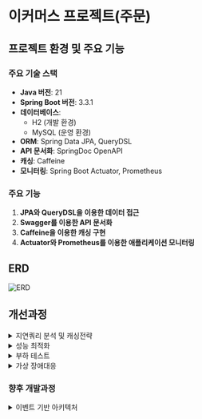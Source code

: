 # 이커머스 프로젝트(주문)

## 프로젝트 환경 및 주요 기능

### 주요 기술 스택

- **Java 버전**: 21
- **Spring Boot 버전**: 3.3.1
- **데이터베이스**:
   - H2 (개발 환경)
   - MySQL (운영 환경)
- **ORM**: Spring Data JPA, QueryDSL
- **API 문서화**: SpringDoc OpenAPI
- **캐싱**: Caffeine
- **모니터링**: Spring Boot Actuator, Prometheus

### 주요 기능

1. **JPA와 QueryDSL을 이용한 데이터 접근**
2. **Swagger를 이용한 API 문서화**
3. **Caffeine을 이용한 캐싱 구현**
5. **Actuator와 Prometheus를 이용한 애플리케이션 모니터링**


## ERD 
![ERD](https://github.com/user-attachments/assets/d31ac404-4c05-4f0f-941f-013e4cecc97c)



## 개선과정

<details>
<summary>지연쿼리 분석 및 캐싱전략</summary>

####  캐싱전략

1. 캐싱은 조회에서 주로 발생합니다.
2. 그래서 User, Product, Order 조회시 캐싱을 적용했습니다(1차적 접근).
3. 조회가아닌 업데이트 메서드에는 CacheEvict를 적용했습니다.
4. 캐싱전략은 Cacheable을 사용했습니다.
   제공된 파일들을 바탕으로 각 시나리오에서 발생하는 쿼리와 대량 트래픽 발생 시 지연이 발생할 수 있는 조회 쿼리를 분석해보겠습니다.

#### 잠재적 지연쿼리 분석

1. ProductRepositoryImpl.getPopularProducts():

분석 결과:
- 복잡도: 높음 (조인, 그룹화, 정렬, 서브쿼리 포함)
- 예상 데이터 볼륨: 주문 테이블 100만 건, 상품 테이블 10만 건 가정
- 실행 계획 분석: 주문 테이블 full scan, 상품 테이블과의 해시 조인, 그룹화 및 정렬 작업
- 예상 성능 이슈: 데이터 증가에 따른 응답 시간 증가, 메모리 사용량 증가
- 개선 방안:
   1. 주문 테이블에 (orderDate, orderStatus) 복합 인덱스 추가
   2. 인기 상품 집계 결과를 별도 테이블로 관리하고 배치 작업으로 갱신

2. OrderRepositoryImpl.getFinishedOrderWithDays():

분석 결과:
- 복잡도: 중간 (날짜 범위 조회, 조인 포함)
- 예상 데이터 볼륨: 주문 테이블 100만 건 가정
- 실행 계획 분석: 주문 테이블 범위 스캔, 사용자 테이블과의 조인
- 예상 성능 이슈: 조회 기간이 길어질수록 처리 시간 증가
- 개선 방안:
   1. (orderDate, orderStatus) 복합 인덱스 추가
   2. 페이징 처리 도입
   3. 주문 상태별 파티셔닝 고려

3. UserRepositoryImpl.getAll():

분석 결과:
- 복잡도: 낮음 (단순 전체 조회)
- 예상 데이터 볼륨: 사용자 테이블 100만 건 가정
- 실행 계획 분석: 사용자 테이블 full scan
- 예상 성능 이슈: 데이터 증가에 따른 응답 시간 및 메모리 사용량 선형 증가
- 개선 방안:
   1. 사용 목적에 따라 필요한 컬럼만 조회하도록 최적화
   2. 읽기 전용 레플리카 활용 고려

4. UserRepositoryImpl.getCouponByUser():

분석 결과:
- 복잡도: 중간 (조인 포함)
- 예상 데이터 볼륨: 사용자당 평균 10개의 쿠폰 가정
- 실행 계획 분석: 사용자 테이블과 쿠폰 테이블 조인, 인덱스 활용 가능
- 예상 성능 이슈: 사용자의 쿠폰 수가 많아질 경우 성능 저하 가능성
- 개선 방안:
   1. (userId, couponId) 복합 인덱스 추가
   2. 자주 조회되는 사용자-쿠폰 정보 캐싱
   3. 쿠폰 정보를 별도 테이블로 분리하여 관리 고려

5. OrderRepositoryImpl.getOrders():

분석 결과:
- 복잡도: 중간 (조인 포함, IN 절 사용)
- 예상 데이터 볼륨: 주문 테이블 100만 건 가정
- 실행 계획 분석: 주문 ID에 대한 인덱스 스캔, 사용자 테이블과의 조인
- 예상 성능 이슈: 조회하는 주문 ID 수가 많아질 경우 성능 저하 가능성
- 개선 방안:
   1. 조회 가능한 주문 ID 수 제한 설정
   2. 대량 조회 시 페이징 처리 도입
   3. 주문 상세 정보 캐싱 고려



</details>


<details>
<summary>성능 최적화</summary>

### Mysql Explain을 통한 인덱스 검증
- DB : Mysql 8.4
- 주요 성능향상이 야기되는 쿼리를 산정 후, 인덱스 사용 과 사용하지 않는것을 분석함으로 효율적인 데이터 판단.
- 주문데이터 1만건, 사용자데이터 2만건, 상품데이터 2만건, 쿠폰데이터 1만건씩 생성 인입.

1. Order 엔티티에 대한 인덱싱 성능 검증
```angular2html
OrderStatus 에 대한 인덱스 검증 결과 

type:
적용 전: ALL 적용 후: ref
테이블 전체 스캔(ALL)에서 인덱스를 사용한 참조(ref)로 변경되었음을 의미합니다.

possible_keys와 key:
적용 전: null 적용 후: idx_order_status
인덱스 적용 후 사용 가능한 키와 실제 사용된 키가 idx_order_status로 변경되었습니다.

key_len:
적용 전: null적용 후: 1023
인덱스 키의 길이가 지정되었습니다.
ref:
적용 전: null 적용 후: const
인덱스를 사용하여 상수 값과 비교하고 있음을 나타냅니다.

rows:
적용 전: 9492 적용 후: 2357
검사해야 할 예상 행의 수가 크게 감소했습니다.

filtered:
적용 전: 10.0 적용 후: 100.0
필터링된 행의 비율이 증가했습니다.

Extra:
적용 전: Using where 적용 후: null
WHERE 조건을 사용한 추가 필터링이 필요 없어졌습니다.
```
2. User 엔티티에 대한 인덱싱 성능 검증
```angular2html
UserName 에 대한 인덱스 검증 결과
type:
적용 전: ALL 적용 후: ref
테이블 전체 스캔(ALL)에서 인덱스를 사용한 참조(ref)로 변경되었음을 의미합니다.

possible_keys와 key:
적용 전: null 적용 후: idx_username
인덱스 적용 후 사용 가능한 키와 실제 사용된 키가 idx_username으로 변경되었습니다.

key_len:
적용 전: null 적용 후: 1023
인덱스 키의 길이가 지정되었습니다.

ref:
적용 전: null 적용 후: const
인덱스를 사용하여 상수 값과 비교하고 있음을 나타냅니다.

rows:
적용 전: 19878 적용 후: 1
검사해야 할 예상 행의 수가 크게 감소했습니다.

filtered:
적용 전: 10.0 적용 후: 100.0
필터링된 행의 비율이 증가했습니다.

Extra:
적용 전: Using where 적용 후: null
WHERE 조건을 사용한 추가 필터링이 필요 없어졌습니다.
```
3. Product 엔티티에 대한 인덱싱 성능 검증
```angular2html
Product의 name 에 대한 인덱스 검증 결과

1. type:
- 적용 전: ALL 적용 후: ref
인덱스 적용 후, 테이블 전체 스캔(ALL)에서 인덱스를 사용한 참조(ref)로 변경되었습니다. 

2. possible_keys와 key:
- 적용 전: null 적용 후: idx_product_name
인덱스 적용 후, 사용 가능한 키와 실제 사용된 키가 idx_product_name으로 변경되었습니다.

3. key_len:
- 적용 전: null 적용 후: 1023
인덱스 키의 길이가 지정되었습니다. 이는 VARCHAR 필드의 최대 길이를 나타냅니다.

4. ref:
- 적용 전: null 적용 후: const
인덱스를 사용하여 상수 값과 비교하고 있음을 나타냅니다.

5. rows:
- 적용 전: 19418 적용 후: 1
검사해야 할 예상 행의 수가 크게 감소했습니다. 

6. filtered:
- 적용 전: 10.0 적용 후: 100.0
필터링된 행의 비율이 증가했습니다.

Extra:
- 적용 전: Using where 적용 후: null
WHERE 조건을 사용한 추가 필터링이 필요 없어졌습니다.

```

```angular2html
설계 문서 작성:
a. 아키텍처 개요:
현재 Interface, Application, Domain, Infra 의 4계층 구조이며,
컨트롤러에서 요청받은 행위에대해서 Command는 변경을 요청하고, Query는 조회를 요청합니다.
컨트롤러에서 받은 요청에 대해서 동시성이 발생하는것이 예상되는 부분에 대해서 락을 획득한뒤에 트랜잭션이 시작하는 로직이 적용되어있습니다.
주문서비스는 사용자 및 상품에의해서 조합되므로 퍼사드 계층에 존재하고, 엔티티에대한 변경이나 조회가 일어나는 부분은 도메인에 존재합니다.
최근에 도메인에서 JPA기술을 알아야할 필요성이 없어 보여 도메인에서 리포지터리에서 어떤 정보를 불러올것인지 명세하고, 
구현체와 JPA 인터페이스는 인프라 계층으로 이관했습니다.

b. 서비스 분리 계획:
현재 주문 서비스 자체는 상품서비스와 사용자 서비스에 의해서 조합되고있습니다.
주문서비스의 경우 트랜잭션이 주문 결제시에 주문확인 -> 재고 차감 -> 포인트 차감 -> 결제완료 -> 외부플랫폼 전송이므로
외부 서비스가 추가될수록 트랜잭션의 점유시간이 길어지고, 부분실패에 대한 보상 트랜잭션이 어려워집니다.
이에 따라서 주문서비스에서 여러 서비스를 조합 하는 경우에 대해서 서비스를 분리하고, 
이벤트 기반으로 처리하는 방식을 고려하고 있습니다.

주요 이벤트 목록
1. 주문 결제 
2. 주문 취소

1. 상품 재고 증가
2. 상품 재고 감소

1. 사용자 포인트 증가
2. 사용자 포인트 감소 

이벤트 발행 및 구독 흐름

f. 분산 트랜잭션 처리:
이벤트 기반 비동기 트랜잭션
g. 확장성 및 성능:
부하 분산 전략
캐싱 전략
```



</details>


<details>
<summary>부하 테스트 </summary>

# K6 부하테스트

## K6 부하 테스트 개요

### 테스트 환경
- **CPU**: 4G
- **메모리**: 8G

### 테스트 대상
- 주문 결제 API
- 주문 생성 API
- 주문 조회 API

### 테스트 목적
- 시스템의 최대 처리 용량 파악
- 응답 시간 및 처리량 측정
- 병목 지점 식별
- 200TPS 부하에 대한 안전성 보장

### 테스트 시나리오
1. 부하 테스트
2. 내구성 테스트
3. 스트레스 테스트
4. 최고 부하 테스트 (스파이크 테스트)

## 테스트 실행 문제 및 해결 과정
![스크린샷 2024-08-19 22 41 09](https://github.com/user-attachments/assets/6fc7f7e4-da31-4ce2-85a3-4bbb303ec27f)
![스크린샷 2024-08-20 10 17 59](https://github.com/user-attachments/assets/47d6b80e-4941-46b1-bebb-e34885547952)

1. 초기 실행 시 데드락 발생
   - 원인: 'User' 도메인 변경에 동시성 문제
   - 해결: 락 적용 후 재시도

2. 하이버네이트 관련 예외 발생
   - IllegalStateException 및 NullPointerException 발생
   - 원인: 하이버네이트의 스레드 안전성 문제

3. 데드락 해결을 위한 설계 변경
   - 주문->유저 참조 방식 변경
   - 컨트롤러 스펙변경을 통해 유저번호, 주문번호를 통한 변경 방식 도입

4. 서버 스펙 업그레이드
   - 2CPU 4G에서 4CPU 8G로 변경

5. 도커 컴포즈 도입
   - 단일 도커파일 사용에서 도커 컴포즈로 전환

## 테스트 결과 분석
![스크린샷 2024-08-20 12 18 03](https://github.com/user-attachments/assets/011747eb-fab6-4a33-a9fd-f4a4f2b2174a)

### 응답 시간
- 평균: 10.4ms
- 중앙값: 7.48ms
- 최소: 990μs
- 최대: 757.78ms
- 90번째 백분위수: 20.42ms
- 95번째 백분위수: 26.15ms

### 요청 처리량
- 총 처리 요청: 458,616
- 초당 요청 처리량: 141.457939/s

### 오류율
- http_req_failed: 0.00%

### 추가 정보
- 최대 가상 사용자 수: 550명
- 테스트 실행 시간: 54분 2.1초
- 총 반복 횟수: 114,654회


## 분석
1. **성능 목표 달성**:
   - 목표했던 200 TPS에 근접한 141 TPS를 달성했습니다.

2. **시스템 안정성**:
   - 오류율 0%
   - 평균 응답 시간 10.4ms

3. **확장성**:
   - 최대 550명의 동시 사용자를 처리할 수 있었습니다.

4. **예상 일일 사용자 수**:
   - 약 30만~35만 명의 일일 활성 사용자(DAU)를 안정적으로 지원할 수 있을 것으로 추정됩니다.
   - 이는 사용자당 평균 30개의 요청을 한다고 가정했을 때의 보수적인 추정치입니다.

## 개선
#### 테스트 스크립트 수정 및 추가
- 테스트 시나리오 200TPS 이상으로 요청

![스크린샷 2024-08-20 12 18 03](https://github.com/user-attachments/assets/f298eb26-68c8-46fe-8bd1-b670c5c53813)
1. **성능 목표 달성**:
   - 목표했던 200 TPS를 크게 초과하여 580.496062 TPS 달성

2. **시스템 안정성**:
   - 오류율 0%
   - 평균 응답 시간 6.44ms

3. **확장성**:
   - 최대 300명의 동시 사용자를 처리할 수 있었습니다.
   - 이는 실제 운영 환경에서 대규모 트래픽을 효과적으로 감당할 수 있음을 의미합니다.

4. **예상 일일 사용자 수**:
   - 약 125만 명의 일일 활성 사용자(DAU)를 안정적으로 지원할 수 있을 것으로 추정됩니다.
   - 이는 사용자당 평균 50개의 요청을 한다고 가정했을 때의 계산 결과입니다.

5. **추가 성능 지표**:
   - 데이터 처리량: 수신 125 kB/s, 송신 89 kB/s
   - 95번째 백분위수 응답 시간: 8.36ms


</details>

<details>
<summary>가상 장애대응</summary>


## 장애대응
현재 테스트상 장애가 발생하지 않으므로, 가상 장애대응 문서를 작성합니다.

## 장애대응 문서

### 장애탐지
- **모니터링 시스템 구축**: Prometheus와 Grafana를 활용하여 실시간 시스템 모니터링 구축
- **알림 설정**: CPU 사용률, 메모리 사용량, 응답 시간 등 주요 지표에 대한 임계값 설정 및 알림 구성
-

![스크린샷 2024-08-20 13 06 34](https://github.com/user-attachments/assets/b5ad09c5-5cae-4a79-8e24-0e640c71de97)
![스크린샷 2024-08-20 13 11 50](https://github.com/user-attachments/assets/7f7f8743-e2cc-44a5-be0d-f9d983b55e2f)
### 장애공지
- **내부 공지**: Slack 채널을 통한 개발팀 및 운영팀 즉시 알림
- **외부 공지**: 사용자 대상 공지 페이지 및 푸시 알림 시스템 구축
- **공지 템플릿**: 장애 유형별 표준화된 공지 템플릿 준비

### 장애전파
- **에스컬레이션 프로세스**: 장애 심각도에 따른 단계별 보고 체계 수립
   - 1단계: 당직 엔지니어 또는 운영팀
   - 2단계: 서비스 담당 개발팀
   - 3단계: 경영진 또는 상급 조직
   - 에스컬레이션 기준: 시간기반, 영향도 기반, 복잡도 기반
- **비상 연락망**: 주요 담당자 및 의사결정권자 연락처 목록 관리
- **상황 공유 플랫폼**: Jira 또는 전용 대시보드를 통한 실시간 상황 공유

### 장애복구
- **롤백 절차**:
   - 이전 안정 버전으로의 신속한 롤백 프로세스 문서화
   - 데이터베이스 롤백 절차 및 데이터 정합성 확인 방법 정립
- **핫픽스 배포**:
   - CI/CD 파이프라인을 통한 신속한 핫픽스 배포 체계 구축
   - 코드 리뷰 및 테스트 간소화 프로세스 마련

### 장애 후속조치
- **사후 분석 회의(Post-mortem)**: 장애 원인, 대응 과정, 개선점 논의
- **재발 방지 대책**: 기술적/프로세스적 개선 사항 도출 및 이행 계획 수립
- **문서화**: 장애 보고서 작성 및 지식베이스 구축

### 장애지표 활용
- **KPI 설정**: MTTR(평균 복구 시간), MTBF(평균 장애 간격) 등 주요 지표 선정\
   - MTTR: 장애 발생부터 복구까지 걸리는 평균 시간
   - MTBF: 장애 발생 간격의 평균 시간
- **트렌드 분석**: 장애 유형, 빈도, 영향도 등에 대한 정기적인 분석 실시
- **성과 측정**: 장애 대응 프로세스 개선에 따른 효과 측정 및 보고

### 훈련 및 시뮬레이션
- **정기적인 모의 훈련**: 분기별 장애 대응 시뮬레이션 실시
- **역할 교육**: 팀원별 역할 및 책임에 대한 정기적인 교육 진행

### 커뮤니케이션 전략
- **대내외 소통 채널**: 고객 지원센터, 소셜 미디어, 이메일 등 다양한 채널 활용
- **투명성 확보**: 장애 상황 및 복구 진행 상황에 대한 투명한 공개 원칙 수립

#### 장애대응 예시

##### 장애대응 문서 예시

1. 장애 개요
- **장애 발생 일시**: 2023년 5월 15일 14:30 KST
- **장애 종료 일시**: 2023년 5월 15일 16:45 KST
- **장애 지속 시간**: 2시간 15분
- **영향 범위**: 전체 사용자의 결제 서비스 불가
- **장애 유형**: 데이터베이스 연결 오류

2. 장애 탐지
- **탐지 방법**: Grafana 모니터링 알림
- **최초 탐지 시간**: 2023년 5월 15일 14:32 KST
- **탐지 내용**: 데이터베이스 연결 시도 실패 로그 급증
- **서킷브레이커**: Reslience4J를 통한 서킷브레이커 동작 확인
- **슬로우 쿼리**: my.cnf 활성화를 통해 Slow Query Log를 통한 쿼리 성능 저하 확인

3. 장애 전파
- **내부 공유**: Slack #장애대응 채널에 즉시 공유
- **고객 공지**: 웹사이트 및 모바일 앱에 장애 안내 배너 게시

4. 대응 조치
- 14:35 - 데이터베이스 서버 상태 확인
- 14:40 - 데이터베이스 연결 풀 재설정 시도
- 15:00 - 데이터베이스 서버 재시작
- 15:30 - 백업 데이터베이스로 전환
- 16:30 - 서비스 정상화 확인

5. 원인 분석
- 주 데이터베이스 서버의 메모리 누수로 인한 연결 처리 불가
- 연결 풀 관리 로직의 버그로 인한 연결 해제 실패

6. 재발 방지 대책
- 데이터베이스 서버 메모리 모니터링 강화
- 연결 풀 관리 로직 개선 및 테스트 강화
- 자동 장애 복구 시스템 구축 계획 수립

7. 후속 조치
- 고객 대상 사과문 발송 및 보상 정책 수립
- 개발팀 대상 장애 원인 및 대응 과정 공유 세션 진행
- 운영 프로세스 개선을 위한 태스크포스 구성

8. 교훈 및 개선점
- 백업 시스템으로의 전환 시간 단축 필요
- 주요 시스템 컴포넌트에 대한 정기적인 스트레스 테스트 도입
- 장애 상황 시뮬레이션 훈련 정례화


</details>

### 향후 개발과정

<details>
<summary> 이벤트 기반 아키텍처 </summary>
# 대용량 트래픽 챕터 대단원의 끝.
## 이벤트 기반 아키텍처의 이해와 카프카의 적용기
```angular2html
저번주, 이벤트 기반 아키텍처를 준비하며, 기존 서비스와 이벤트 기반으로 전환하면서 발생했던 체크포인트들을 중점으로
정리했습니다.
```
### 기존 서비스 개발기
```angular2html
기존 이커머스 서비스는 모놀리스 아키텍처로 구성되어 있었습니다.

이커머스 프로젝트는 다음과 같이 발전했었습니다.

1주차 서비스 시나리오를 선택하면서, 시나리오 요구사항 분석을 하면서 작업계획을 세웠습니다.
2주차 API 설계를 하면서 API 명세를 작성하고 그에따라 비즈니스 요구사항을 구현했었습니다.
-> 이때 시퀀스 다이어그램 , 플로우차트, 유스케이스에 대한 이해를 마쳤습니다.
3주차 인바운드 및 아웃바운드에 대해서 필터 및 인터셉터를 고려하며, 부가로직에 대해서 고려했습니다.
-----------------------------------------
4주차 서비스에 발생할수있는 도메인의 변화를 고려하며, 락과 트랜잭션을 통해 처리를 개선했습니다.
5주차 캐싱을 통해 조회 I/O 에대한 성능개선을 하며, 캐시의 유효성을 검증했습니다.
6주차 서비스의 성능을 개선하기위해 Mysql의 Explain 기능을 통해 인덱스 유효 여부를 검증했습니다.
```
### 기존 서비스 특징 및 회고
```angular2html
패키지 구조는 전반적으로 신경을 잘 쓰지않았었습니다. 단지 도메인은 지켜져야할 최후의 보루라고 생각했었습니다.

하지만 테스트를 함에있어서 JPArepository를 직접적으로 의존하면서 기술 명세에 대한 의존성이 서비스에 노출되는 문제가 있었고,
서비스에서 필요한 기능에 대한 명세를 가짐으로서 의존성을 분리할수있었고, 이게 나중에 DIP 원칙이었다는 사실을 알게되었습니다.

또 항해플러스를 하면서 가볍게 봤었던  유비쿼터스 랭귀지에 대해서 고민하지 않은 상태로 커맨드패턴을 사용해 개발을 진행했었습니다.
4L에 대해서도 정형화되어있다 판단해 어느정도 반감을 가지고있었고, 직접 쪼개고 붙이면서 알아가기로 결정했습니다.

메서드에 락을 붙이고 트랜잭션을 적용함으로서 도메인의 변화에 대해서 동시성을 제어할수있었지만, 다른 메서드에 비해 이질감이 느껴졌었습니다.
한 클래스에 이질적인 메서드가 많을수록 클래스의 책임이 커지고, 전혀 객체지향적인 코드가 아니라는 느낌이 들었습니다.

그러고 다시 4L 을 보고나서 외부 의존성이나 다른 도메인들의 조합이 일어나는것들을 어플리케이션 계층으로 올렸습니다.
유스케이스를 사용해서 조합했던것들이 결국에는 서비스 코드들의 결합도를 낮추기위해서였던것들과, 과한 어플리케이션의 비대를 방지하는데 도움이 되었습니다.

어플리케이션 계층의 특징상 다른 도메인들과의 조합은 기존 도메인의 조회와 변경의 조합이라는 점을 알게되어, 
기존 서비스를 전부 도메인별로 조회와 변경부분을 나눠보았습니다. 
진행하며 오히려 도메인의 변경에 대해서 오히려 조회와 변경이 분리된다고해서 도메인의 행위가 딱, 맞아떨어지지않는다는 점이 특이했습니다.

또 멘토링을 하면서 배웠던것이긴 했지만, 4L로 올리고나니 도메인객체를 바로 반환하는것이 특이하게 느껴져 DTO 객체, Info 객체를 만들었습니다.
이로인해 도메인의 변경에 대해서는 도메인 객체를 변경하고, 조회에 대해서는 DTO 객체를 변경하면서 도메인의 변경에 대한 영향을 최소화할수있었습니다.

물론 JPA 엔티티가 도메인이라고 생각하지만, JPA 엔티티는 컬렉션 객체에 있어서 제약을 많이 느껴,
JPA 엔티티를 단지 엔티티와 읽기 모델, 그리고 쓰기모델로 나뉘어서 사용하면서, JPA 엔티티의 제약을 최소화할수있었습니다.

하지만 실질적으로 읽기모델은 거의 사용되지 않으면서, 읽기모델은 단순 DTO와 차이가 없다는 것을 알게되었고, 
이로인해 어떻게보면 도메인 객체 자체가 데이터베이스 엔티티 와 매핑된 JPA 엔티티에대한 쓰기모델이라고 느꼈습니다.

이로인해 크게 보면, 어플리케이션은 도메인과 도메인을 변경하는 작업 두가지로 나눠지고 변경하는 작업은 도메인을 확인하기전까지는,
독립적이라고 생각하게되었습니다. 

발제 내용상으로 트랜잭션이 외부영향을 많이 안받을수록, 또 변경이 일어나는 부분을 최소화할수록 좋다는 격언을 들어 트랜잭션의
독립성을 어떻게 보장해줘야할까 생각이들어 이벤트를 고민하기 시작했습니다.
```
### 이벤트 기반 아키텍처
```angular2html
이벤트기반 아키텍처의 주요 개념

이벤트: 시스템내에서 주요한 변화나 사건을 의미합니다.
이벤트 생산자, 이벤트 소비자: 이벤트를 생성하고 소비하는 시스템입니다.
이벤트 브로커: 이벤트를 중개하는 시스템입니다.
비동기 통신: 서비스간 직접적인 의존성을 낮춥니다.


이벤트 기반 아키텍처는 마이크로서비스와 같은가? 
- 이벤트 기반 아키텍처와 밀접한 관련이 있지만, 마이크로서비스는 꼭 이벤트기반 아키텍처를 따르지 않아도 됩니다.
- 이른바 상호작용의 방법의 차이죠. 마이크로서비스는 서비스간의 상호작용을 HTTP, REST API를 통해 직접적으로 통신합니다.
- 이벤트 기반 아키텍처는 서비스간의 상호작용을 이벤트를 통해 간접적으로 통신합니다.

도메인 주도 설계의 도메인 이벤트: 비즈니스 도메인내에서의 주요한 변화, 단일 바운디드 컨텍스트의 변화입니다.
이벤트 기반 아키텍처의 이벤트: 시스템 전반의 통신과 상호작용을 위한 이벤트입니다.
바운디드 컨텍스트 : 시스템간의 논리적 경계를 가진 컨텍스트입니다.

도메인과 시스템의 관계는 어떻게 되는가?
- 시스템: 상호작용하는 요소들의 집합입니다.
- 도메인: 어플리케이션이 대상으로 하는 주제영역입니다.
- 도메인과 시스템의 관계: 도메인은 비즈니스 관점에서 접근하고, 시스템은 기술적인 관점에서 접근합니다.
```
### 이벤트 기반 아키텍처로의 전환하는 과정
```angular2html
1. 기존 도메인에서의 에서의 주요한 상태변화들을 식별해야합니다.
2. 상태변화를 담당하는 비즈니스 로직을 직접적인 실행에서 이벤트를 발행하고, 이벤트를 수신하는 방식으로 변경해야합니다.
3. 이벤트를 발행하고 수신하는 방식으로 변경할때, 서비스 특성에 맞는 메시지브로커를 선택해야합니다.

1,2,3 을 진행하면서 어플리케이션 계층에서 상당히 고민해볼법한 문제가 하나 있습니다.
어플리케이션에서는 특정 도메인의 조회를 통해 변경을 이벤트를 발행하는데, 조회도 이벤트로 발행해야할까요?

조회를 이벤트로 발행했을때의 
장점: 모든 요청을 이벤트로 처리할수있어, 도메인의 변경에 대한 의존성을 최소화할수있습니다.
단점: 비동기 처리로인해 데이터의 일관성을 유지하기가어려워서, 최종일관성(eventual consistency)에 문제가 발생할 수있습니다.

그러면 최종일관성은 무엇일까요?
- 이벤트의 순서 또는 시간에 따라 데이터의 일관성이 유지되지 않지만 최종적으로는 일관성이 유지되는것을 말합니다.
- 이벤트 기반 아키텍처에서는 최종일관성을 유지하기 위해 이벤트의 순서를 보장하는 방법을 고민해야합니다.

이벤트의 순서를 보장하는 방법은 무엇일까요?
1. 타임스탬프를 활용하기
2. 이벤트 버전을 활용하기
3. 상태머신을 활용하기
4. 이벤트소싱 패턴을 활용하기

이정도면 이벤트 기반 아키텍처로의 전환을 위한 기본적인 고민들을 해볼수있을것같습니다.

추가적으로 고려해야할것들은 무엇이있을까요?
1. 이벤트 스토리지: 이벤트를 저장함으로서 시점을 기록하고, 이벤트의 스냅샷을 생성할수 있습니다.
2. 이벤트 라우팅 및 필터링: 후술할 메시지 브로커와 같이 기술하겠습니다.
3. 오류 처리및 재시도 메커니즘

3-1. 데드레터큐
- 데드레터큐는 메시지 브로커에 전달되지 못한 메시지를 보관하는 큐입니다. 재시도 정책과 함께 사용되어 처리되지 않은 메시지를 저장할수있습니다.
3-2. 재시도 메커니즘
- 재시도 메커니즘은 메시지를 처리하는 과정에서 오류가 발생했을때, 메시지를 다시 처리할수있는 방법을 제공합니다.
3-2-1. 지수 백오프
- 지수 백오프는 재시도 횟수를 지수적으로 증가시키는 방법입니다. 재시도 횟수가 증가할수록 재시도 간격이 증가합니다.
3-2-2. 랜덤 지터
- 랜덤 지터는 재시도 간격을 랜덤하게 설정하는 방법입니다. 재시도 간격을 랜덤하게 설정함으로서, 재시도 메시지의 충돌을 방지할수있습니다.

```
### 트랜잭셔널 아웃박스 패턴
```angular2html
더도말고 덜도말고, 이벤트 기반 아키텍처에서는 이벤트 발행의 원자성을 보장하는것이 중요합니다.
트랜잭셔널 아웃박스 패턴은 이벤트 발행을 비동기로 트랜잭션과 분리하는 패턴입니다.
메시지브로커의 일시적인 장애를 판단해서 이벤트 발행을 실행해서 메시지의 멱등성을 보장합니다.

기본적인 트랜잭셔널 아웃박스 패턴과 일반적인 이벤트 발행의 순서의 차이는 다음과 같습니다.
1. 일반적인 패턴
- 이벤트 발행을 요청합니다.
- 이벤트 발행이 성공하면, 트랜잭션을 커밋합니다.
2. 트랜잭셔널 아웃박스 패턴
- 이벤트 발행을 아웃박스에 저장합니다.
- 아웃박스에서는 비동기로 이벤트 발행을 실행합니다.
- 이벤트 발행이 실패하면, 재시도 로직을 통해 이벤트 발행을 재시도합니다.
- 성공한 이벤트 발행은 아웃박스에서 삭제합니다.

트랜잭셔널 아웃박스 패턴을 적용할때 고려해야할것은 무엇일까요?
1. 이벤트 발행의 원자성을 보장해야합니다.
- 재시도 로직이 필요합니다.
2. 아웃박스 테이블은 장기보관을 목적으로 하지않습니다.
- 메시지브로커를 위한 단기적인 메시지 큐의 역할을합니다.
```
### 이벤트 소싱 패턴
```angular2html
반대로 이벤트 소싱 패턴은 이벤트를 저장함으로서 시점을 기록하고, 이벤트의 스냅샷을 생성할수있습니다.
이벤트를 순서를 통해 기록해서 발행한다는점에서 트랜잭셔널 아웃박스와의 모습은 굉장히 비슷합니다.

하지만 이벤트 소싱은 이벤트 전부를 이벤트 스토어에 기록함으로서 시점을 기록하고, 이벤트의 스냅샷을 생성하는게 주 목적입니다.
그러한 복원능력을 주요 쟁점으로 삼는걸 '재생성(Replay)' 이라고 부르기에, 재생성에 대한 간단한 이해도 필요합니다.

이벤트 소싱의 과정
1. 이벤트 발행을 요청합니다.
2. 이벤트 발행 요청을 이벤트 스토어에 저장합니다.
3. 이벤트 스토어에서 이벤트를 읽어와서 이벤트를 발행합니다.
4. 다만 완료된 이벤트 스토어는 삭제하지않고, 재생성을 위해 보관합니다.

재생성이란?
-  저장된 이벤트를 시간 순서대로 실행하여 특정 시점의 상태를 온전하게 복원하는것을 의미합니다.

그렇기에 이벤트 소싱 패턴은 트랜잭셔널 아웃박스 패턴과 다르게, 이벤트를 전반적으로 재생성이 필요할 경우에 구현됩니다.
재생성이 필요한 경우: 금융감사시스템, 버전관리 시스템
재생성이 필요하지 않은 경우: 실시간 스트리밍 서비스
```
### 사가 와 2PC
```angular2html
사가(Saga)와 2PC(Two-Phase Commit)은 분산 트랜잭션 처리의 일관성을 유지하기 위한 패턴입니다.

사가와 2PC의 특징, 그리고 과정
1. 사가
- 사가는 분산 트랜잭션을 여러개의 로컬 트랜잭션으로 분리합니다.
- 사가는 각 로컬 트랜잭션을 순차적으로 실행하며, 각 로컬 트랜잭션의 결과를 이벤트로 발행합니다.

사가 - 코레오그래피
1. 트랜잭션 시작을 위한 이벤트 발행
2. 서비스가 로컬 트랜잭션을 실행하고 결과 이벤트를 발행
3. 다음 서비스가 이벤트를 수신하고 로컬 트랜잭션을 실행하고 결과 이벤트를 발행
4. 마지막 서비스가 이벤트를 수신하고 로컬 트랜잭션을 실행하고 트랜잭션 마무리
* 코레오그래피의 경우 각 서비스 내부에서 상태머신을 사용합니다.

사가 - 오케스트레이션
1. 사가 오케스트레이터가 트랜잭션 시작
2. 사가 오케스트레이터가 각 서비스에 로컬 트랜잭션을 실행하라는 명령
3. 각 서비스가 로컬 트랜잭션을 실행하고 결과 이벤트를 오케스트레이터에 전달
4. 사가 오케스트레이터가 모든 서비스의 결과를 확인하고 트랜잭션 마무리
* 오케스트레이션의 경우 사가 오케스트레이터에서 상태머신을 사용합니다. 

2. 2PC
- 2PC는 분산 트랜잭션을 전체적으로 관리합니다.
- 2PC는 모든 로컬 트랜잭션을 준비상태로 변경하고, 모든 로컬 트랜잭션의 준비상태를 확인한 후, 커밋 또는 롤백을 결정합니다.

2PC의 과정
1. 코디네이터가 트랜잭션을 시작합니다.
2. 코디네이커가 모든 참여자에게 트랜잭션을 준비하라는 명령을 전달합니다.
3. 모든 참여자가 준비를 완료하면, 코디네이터가 커밋 또는 롤백을 결정합니다.

사가와 2PC의 차이점
사가는 각 로컬 트랜잭션이 커밋해서 단계별로 진행되는 것에 반해, 2PC는 한 참여자라도 아니오라고 응답하면 블로킹됩니다.
그렇기에 사가에 비해 2PC는 강한 일관성을 띄지만 참여자 수가 늘어날수록 가용성이 떨어집니다.

결국 방식은 다르지만 이 두개의 패턴은 모두 최종일관성을 위한 전략들입니다.
```
### 상태머신과 전이
```angular2html
상태 머신은 시스템의 상태와 상태 간 전이를 모델링하는 추상적인 기계입니다.

주요 구성 요소:
1. 상태(State): 시스템이 특정 시점에 있을 수 있는 조건이나 상황
2. 전이(Transition): 한 상태에서 다른 상태로의 변화
3. 이벤트(Event): 전이를 트리거하는 외부 자극이나 조건
4. 액션(Action): 전이 중에 실행되는 동작

상태 머신의 특징:
- 현재 상태를 명확히 정의합니다.
- 이벤트에 따라 상태 간 전이 규칙을 정의합니다.
- 복잡한 시스템 동작을 단순화하여 모델링할 수 있습니다.

전이와 전파
전이: 한 상태에서 다른 상태로 변화하는것을 의미합니다.
전파: 상태가 한 지점에서 다른 지점으로 이동되는것을 의미합니다.

결국 상태머신이던 도메인의 변화로 일어난 이벤트던 시스템 내부의 상태가 전이하고, 
다른 시스템으로 전파되는것을 이해하는것이 중요하다고 생각합니다.
```
## 메시지 브로커
```angular2html
메시지 브로커는 애플리케이션, 시스템 및 서비스 간에 메시지를 중개합니다.
주요 기능:
1. 메시지 라우팅: 발신자로부터 수신자로 메시지를 전달합니다.
2. 메시지 변환: 필요에 따라 메시지 형식을 변환합니다.
3. 메시지 저장: 수신자가 처리할 준비가 될 때까지 메시지를 저장합니다.
4. 신뢰성 있는 전달: 메시지 손실을 방지하고 최소 한 번 전달을 보장합니다.

이벤트 기반 아키텍처에서의 역할:
- 서비스 간 느슨한 결합 제공
- 비동기 통신 지원
- 시스템 확장성 향상
- 부하 분산 및 피크 처리

```

</details>
